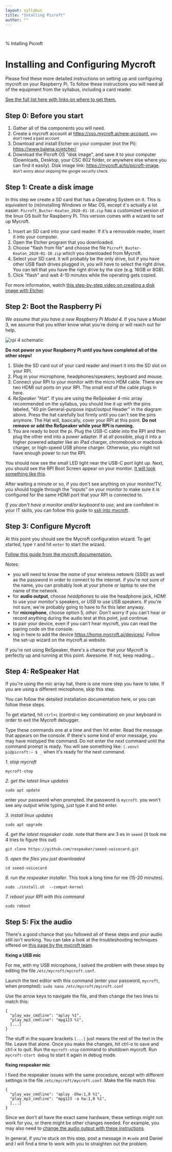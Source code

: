 ```yaml
---
layout: syllabus
title: "Intalling Picroft"
author: ""
---
```


% Intalling Picroft

<style>
.sourceCode { padding-top: 1em;padding-bottom: 1em;}
footer {display: none}
</style>

Installing and Configuring Mycroft
===================================


Please find these more detailed instructions on setting up and configuring
mycroft on your Raspberry Pi. To follow these instructions you will need
all of the equipment from the syllabus, including a card reader.

[See the full list here with links on where to get them.](https://mcuringa.github.io/adelphi-ed-tech-courses/intro-to-programming_python.html#required-hardware)

Step 0: Before you start
-------------------------

1. Gather all of the components you will need.
2. Create a mycroft account at <https://sso.mycroft.ai/new-account>, <small>you don't need a paid account</small>
3. Download and install Etcher on your computer (not the Pi): <https://www.balena.io/etcher/>
4. Download the Picroft OS "disk image", and save it to your computer (Downloads,
   Desktop, your CSC 602 folder, or anywhere else where you can find it easily).
   Disk image link: <https://mycroft.ai/to/picroft-image>. <small>don't worry about skipping the google security check.</small>

Step 1: Create a disk image
----------------------------
In this step we create a SD card that has a Operating System on it. This is
equivalent to (re)installing Windows or Mac OS, except it's actually a lot easier.
``Picroft_Buster-Keaton_2020-01-10.zip`` has a customized version of the linux
OS built for Raspberry Pi. This version comes with a wizard to set up Mycroft.

1. Insert an SD card into your card reader. If it's a removable reader,
   insert it into your computer.
2. Open the Etcher program that you downloaded.
3. Choose "flash from file" and choose the file ``Picroft_Buster-Keaton_2020-01-10.zip`` which you downloaded from Mycroft.
4. Select your SD card. It will probably be the only drive, but if you have
   other USB flash drives plugged in, you will have to select the right drive.
   You can tell that you have the right drive by the size (e.g. 16GB or 8GB).
5. Click "flash" and wait 4-10 minutes while the operating gets copied.

For more information, watch [this step-by-step video on creating a disk image with Etcher](https://www.youtube.com/watch?v=PijX8GDco-g).

Step 2: Boot the Raspberry Pi
-----------------------------
_We assume that you have a new Raspberry Pi Model 4._ If you have a Model 3,
we assume that you either know what you're doing or will reach out for help.

<img src="https://keytosmart.com/wp-content/uploads/2019/10/rpi-4-hardware-overview-1024x599.jpg" alt="rpi 4 schematic">

**Do not power on your Raspberry Pi until you have completed all of the other steps!**

1. Slide the SD card out of your card reader and insert it into the SD slot on your RPI.
2. Plug in your microphone, headphones/speakers, keyboard and mouse.
3. Connect your RPI to your monitor with the micro HDM cable. There are two
   HDMI out ports on your RPI. The small end of the cable plugs in here.
4. _ReSpeaker "Hat"._ If you are using the ReSpeaker 4-mic array recommended on
   the syllabus, you should line it up with the pins labeled,
   "40 pin General-purpose input/output Header" in the diagram above. Press the
   hat carefully but firmly until you can't see the pins anymore. The Hat will,
   basically, cover your RPI at this point. **Do not remove or add the ReSpeaker
   while your RPI is running.**
5. You are ready to boot the pi. Plug the USB-C cable into the RPI and then
   plug the other end into a power adapter. If at all possible, plug it into
   a higher powered adapter like an iPad charger, chromebook or macbook charger,
   or high-speed USB phone charger. Otherwise, you might not have enough power
   to run the RPI.

You should now see the small LED light near the USB-C port light up. Next,
you should see the RPI Boot Screen appear on your monitor.
[It will look something like this](https://raspberrycoulis.files.wordpress.com/2015/10/raspi2boot.jpg?w=1400).

After waiting a minute or so, if you don't see anything on your monitor/TV, you
should toggle through the "inputs" on your monitor to make sure it is configured
for the same HDMI port that your RPI is connected to.

_If you don't have a monitor and/or keyboard to use_, and are confident in your IT
skills, you can follow this guide to [ssh into mycroft](https://mycroft-ai.gitbook.io/docs/using-mycroft-ai/get-mycroft/picroft#ssh-into-picroft).

Step 3: Configure Mycroft
-------------------------

At this point you should see the Mycroft configuration wizard. To get started,
type `Y` and hit `enter` to start the wizard.

[Follow this guide from the mycroft documentation.](https://mycroft-ai.gitbook.io/docs/using-mycroft-ai/get-mycroft/picroft#setting-up-picroft)

Notes:

- you will need to know the _name_ of your wireless netowrk (SSID) as well as the password in order to connect to the internet. if you're not sure of the name, you can probably look at your phone or laptop to see the name of the network.
- for **audio output**, choose _headphones_ to use the headphone jack, _HDMI_ to use your monitor's speakers, or _USB_ to use USB speakers. If you're not sure, we're probably going to have to fix this later anyway.
- for **microphone**, choose option 5, _other_. Don't worry if you can't hear or record anything during the audio test at this point, just continue.
- to pair your device, even if you can't hear mycroft, you can read the pairing code on the console.
- log in here to add the device <https://home.mycroft.ai/devices/>. Follow the set-up wizard on the mycroft.ai website.

If you're not using ReSpeaker, there's a chance that your Mycroft is perfectly up and running at this point. Awesome. If not, keep reading...


Step 4: ReSpeaker Hat
---------------------
If you're using the mic array hat, there is one more step you have to take. If
you are using a different microphone, skip this step.

You can follow the detailed installation documentation here, or you can
follow these steps.

To get started, hit ``ctrl+c`` (control-c key combination) on your keyboard
in order to exit the Mycroft debugger.

Type these commands one at a time and then hit enter. Read the message that
appears on the console. If there's some kind of error message, you may
have mistyped the command. Do not enter the next command until the command
prompt is ready. You will see something like: ``(.venv) pi@picroft:~ $ _``
when it's ready for the next command.

_1. stop mycroft_

~~~~~~~~~~~~~~~~~~~{.bash}
mycroft-stop
~~~~~~~~~~~~~~~~~~~

_2. get the latest linux updates_

~~~~~~~~~~~~~~~~~~~{.bash}
sudo apt update
~~~~~~~~~~~~~~~~~~~

enter your password when prompted. the password is `mycroft`. you won't see any output while typing, just type it and hit enter.

_3. install linux updates_

~~~~~~~~~~~~~~~~~~~{.bash}
sudo apt upgrade
~~~~~~~~~~~~~~~~~~~

_4. get the latest respeaker code_. note that there are 3 es in `seeed` (it took me 4 tries to figure this out)

~~~~~~~~~~~~~~~~~~~{.bash}
git clone https://github.com/respeaker/seeed-voicecard.git
~~~~~~~~~~~~~~~~~~~

_5. open the files you just downloaded_

~~~~~~~~~~~~~~~~~~~{.bash}
cd seeed-voicecard
~~~~~~~~~~~~~~~~~~~

_6. run the respeaker installer_. This took a long time for me (15-20 minutes).

~~~~~~~~~~~~~~~~~~~{.bash}
sudo ./install.sh  --compat-kernel
~~~~~~~~~~~~~~~~~~~

_7. reboot your RPI with this command_

~~~~~~~~~~~~~~~~~~~{.bash}
sudo reboot
~~~~~~~~~~~~~~~~~~~


Step 5: Fix the audio
---------------------
There's a good chance that you followed all of these steps and your audio
still isn't working. You can take a look at the troubleshooting techniques
offered on [this page by the mycroft team](https://mycroft-ai.gitbook.io/docs/using-mycroft-ai/troubleshooting/audio-troubleshooting).


**fixing a USB mic**

For me, with my USB microphone, I solved the problem with these steps by editing
the file `/etc/mycroft/mycroft.conf`.

Launch the text editor with this command (enter your password, `mycroft`, when prompted):
`sudo nano /etc/mycroft/mycroft.conf`

Use the arrow keys to navigate the file, and then change the two lines to match this:

~~~~~~~~~~~~~~~~~~~{.json}
{
  "play_wav_cmdline": "aplay %1",
  "play_mp3_cmdline": "mpg123 %1",
  [...]
}
~~~~~~~~~~~~~~~~~~~

The stuff in the square brackets `[...]` just means the rest of the text in the file.
Leave that alone. Once you make the changes, hit ctrl-o to save and ctrl-x to quit.
Run the `mycroft-stop` command to shutdown mycroft. Run `mycroft-start debug`
to start it again in debug mode.


**fixing respeaker mic**

I fixed the respeaker issues with the same procedure, except with different
settings in the file `/etc/mycroft/mycroft.conf`. Make the file match this:

~~~~~~~~~~~~~~~~~~~{.json}
{
  "play_wav_cmdline": "aplay -Dhw:1,0 %1",
  "play_mp3_cmdline": "mpg123 -a hw:1,0 %1",
  [...]
}
~~~~~~~~~~~~~~~~~~~

Since we don't all have the exact same hardware, these settings might not
work for you, or there might be other changes needed. For example, you may
also need to [change the audio output with these instructions](https://www.raspberrypi.org/documentation/configuration/audio-config.md).

In general, if you're stuck on this step, post a message in `#code` and Daniel and I will find a time to work with you to straighten out the problem.

